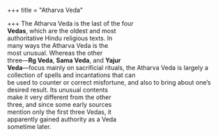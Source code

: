 +++
title = "Atharva Veda"

+++
The Atharva Veda is the last of the four  
**Vedas**, which are the oldest and most  
authoritative Hindu religious texts. In  
many ways the Atharva Veda is the  
most unusual. Whereas the other  
three—**Rg Veda**, **Sama Veda**, and **Yajur**  
**Veda**—focus mainly on sacrificial rituals, the Atharva Veda is largely a collection of spells and incantations that can  
be used to counter or correct misfortune, and also to bring about one’s  
desired result. Its unusual contents  
make it very different from the other  
three, and since some early sources  
mention only the first three Vedas, it  
apparently gained authority as a Veda  
sometime later.